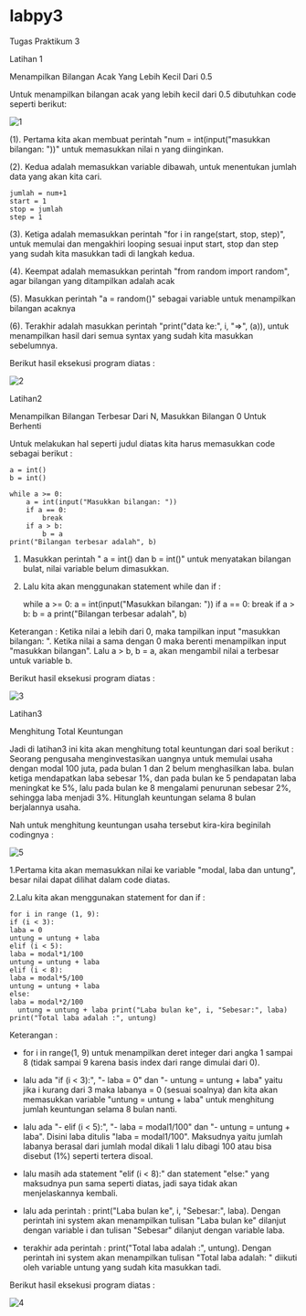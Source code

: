 # labpy3

Tugas Praktikum 3

Latihan 1

Menampilkan Bilangan Acak Yang Lebih Kecil Dari 0.5

Untuk menampilkan bilangan acak yang lebih kecil dari 0.5 dibutuhkan code seperti berikut:

![1](https://user-images.githubusercontent.com/44828491/68833885-223f3080-06e7-11ea-89f9-9e62f541b7a6.jpg)

(1). Pertama kita akan membuat perintah "num = int(input("masukkan bilangan: "))" untuk memasukkan nilai n yang diinginkan.

(2). Kedua adalah memasukkan variable dibawah, untuk menentukan jumlah data yang akan kita cari.

    jumlah = num+1
    start = 1
    stop = jumlah
    step = 1
    
(3). Ketiga adalah memasukkan perintah "for i in range(start, stop, step)", untuk memulai dan mengakhiri looping sesuai input start, stop dan step yang sudah kita masukkan tadi di langkah kedua.

(4). Keempat adalah memasukkan perintah "from random import random", agar bilangan yang ditampilkan adalah acak

(5). Masukkan perintah "a = random()" sebagai variable untuk menampilkan bilangan acaknya

(6). Terakhir adalah masukkan perintah "print("data ke:", i, "=>", (a)), untuk menampilkan hasil dari semua syntax yang sudah kita masukkan sebelumnya.

Berikut hasil eksekusi program diatas :

![2](https://user-images.githubusercontent.com/44828491/68833956-4569e000-06e7-11ea-8ce7-3efbc62d1c1f.jpg)

Latihan2

Menampilkan Bilangan Terbesar Dari N, Masukkan Bilangan 0 Untuk Berhenti

Untuk melakukan hal seperti judul diatas kita harus memasukkan code sebagai berikut :

    a = int()
    b = int()

    while a >= 0: 
        a = int(input("Masukkan bilangan: "))
        if a == 0:
            break
        if a > b:
            b = a
    print("Bilangan terbesar adalah", b)

 1. Masukkan perintah " a = int() dan b = int()" untuk menyatakan bilangan bulat, nilai variable belum dimasukkan.

 2. Lalu kita akan menggunakan statement while dan if :

    while a >= 0:
    a = int(input("Masukkan bilangan: "))
    if a == 0:
    break
    if a > b:
    b = a
    print("Bilangan terbesar adalah", b)
    
Keterangan : Ketika nilai a lebih dari 0, maka tampilkan input "masukkan bilangan: ". Ketika nilai a sama dengan 0 maka berenti menampilkan input "masukkan bilangan". Lalu a > b, b = a, akan mengambil nilai a terbesar untuk variable b.

Berikut hasil eksekusi program diatas :

![3](https://user-images.githubusercontent.com/44828491/68834009-5dd9fa80-06e7-11ea-89af-87c0ce7473fa.jpg)

Latihan3

Menghitung Total Keuntungan

Jadi di latihan3 ini kita akan menghitung total keuntungan dari soal berikut : Seorang pengusaha menginvestasikan uangnya untuk memulai usaha dengan modal 100 juta, pada bulan 1 dan 2 belum menghasilkan laba. bulan ketiga mendapatkan laba sebesar 1%, dan pada bulan ke 5 pendapatan laba meningkat ke 5%, lalu pada bulan ke 8 mengalami penurunan sebesar 2%, sehingga laba menjadi 3%. Hitunglah keuntungan selama 8 bulan berjalannya usaha.

Nah untuk menghitung keuntungan usaha tersebut kira-kira beginilah codingnya :

![5](https://user-images.githubusercontent.com/44828491/68834410-494a3200-06e8-11ea-927f-fe02c1336ec2.png)

1.Pertama kita akan memasukkan nilai ke variable "modal, laba dan untung", besar nilai dapat dilihat dalam code diatas.

2.Lalu kita akan menggunakan statement for dan if :

    for i in range (1, 9):
    if (i < 3):
    laba = 0
    untung = untung + laba
    elif (i < 5):
    laba = modal*1/100
    untung = untung + laba
    elif (i < 8):
    laba = modal*5/100
    untung = untung + laba
    else:
    laba = modal*2/100
      untung = untung + laba print("Laba bulan ke", i, "Sebesar:", laba) print("Total laba adalah :", untung)
      
   Keterangan :

 - for i in range(1, 9) untuk menampilkan deret integer dari angka 1 sampai 8 (tidak sampai 9 karena basis index dari range dimulai dari 0).
  
 - lalu ada "if (i < 3):", "- laba = 0" dan "- untung = untung + laba" yaitu jika i kurang dari 3 maka labanya = 0 (sesuai soalnya) dan kita akan memasukkan variable "untung = untung + laba" untuk menghitung jumlah keuntungan selama 8 bulan nanti.
  
 - lalu ada "- elif (i < 5):", "- laba = modal1/100" dan "- untung = untung + laba". Disini laba ditulis "laba = modal1/100". Maksudnya yaitu jumlah labanya berasal dari jumlah modal dikali 1 lalu dibagi 100 atau bisa disebut (1%) seperti tertera disoal.
  
 - lalu masih ada statement "elif (i < 8):" dan statement "else:" yang maksudnya pun sama seperti diatas, jadi saya tidak akan         menjelaskannya kembali.
  
 - lalu ada perintah : print("Laba bulan ke", i, "Sebesar:", laba). Dengan perintah ini system akan menampilkan tulisan "Laba bulan ke"     dilanjut dengan variable i dan tulisan "Sebesar" dilanjut dengan variable laba.
  
 - terakhir ada perintah : print("Total laba adalah :", untung). Dengan perintah ini system akan menampilkan tulisan "Total laba adalah: " diikuti oleh variable untung yang sudah kita masukkan tadi.
  
  Berikut hasil eksekusi program diatas : 

![4](https://user-images.githubusercontent.com/44828491/68834871-62071780-06e9-11ea-91a7-aab370d15254.jpg)
